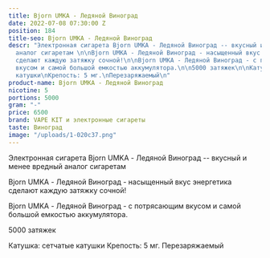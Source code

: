 ```yaml
---
title: Bjorn UMKA - Ледяной Виноград
date: 2022-07-08 07:30:00 Z
position: 184
title-seo: Bjorn UMKA - Ледяной Виноград
descr: "Электронная сигарета Bjorn UMKA - Ледяной Виноград -- вкусный и менее вредный
  аналог сигаретам \n\nBjorn UMKA - Ледяной Виноград - насыщенный вкус энергетика
  сделают каждую затяжку сочной!\n\nBjorn UMKA - Ледяной Виноград - с потрясающим
  вкусом и самой большой емкостью аккумулятора.\n\n5000 затяжек\n\nКатушка: сетчатые
  катушки\nКрепость: 5 мг.\nПерезаряжаемый\n"
product-name: Bjorn UMKA - Ледяной Виноград
nicotine: 5
portions: 5000
gram: "-"
price: 6500
brand: VAPE KIT и электронные сигареты
taste: Виноград
image: "/uploads/1-020c37.png"
---
```


Электронная сигарета Bjorn UMKA - Ледяной Виноград -- вкусный и менее вредный аналог сигаретам 

Bjorn UMKA - Ледяной Виноград - насыщенный вкус энергетика сделают каждую затяжку сочной!

Bjorn UMKA - Ледяной Виноград - с потрясающим вкусом и самой большой емкостью аккумулятора.

5000 затяжек

Катушка: сетчатые катушки
Крепость: 5 мг.
Перезаряжаемый
